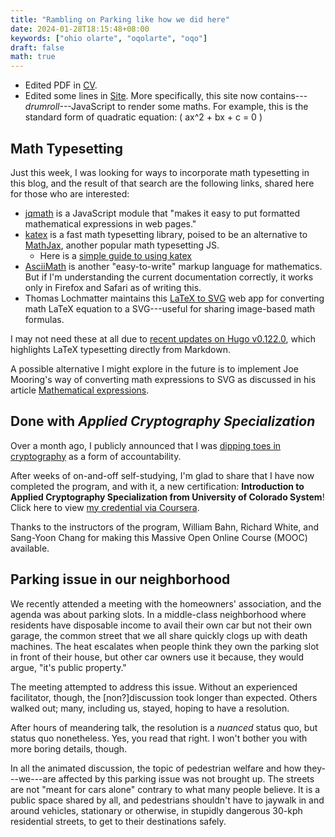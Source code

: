 ```yaml
---
title: "Rambling on Parking like how we did here"
date: 2024-01-28T18:15:48+08:00
keywords: ["ohio olarte", "oqolarte", "oqo"]
draft: false
math: true
---
```

- Edited PDF in [CV](/cv).
- Edited some lines in [Site](/site). More specifically, this site now
  contains---*drumroll*---JavaScript to render some maths. For example, this is the standard form of quadratic equation: \( ax^2 + bx + c = 0 \)

## Math Typesetting

Just this week, I was looking for ways to incorporate math typesetting
in this blog, and the result of that search are the following links,
shared here for those who are interested:

- [jqmath](https://mathscribe.com/author/jqmath.html) is a JavaScript
  module that "makes it easy to put formatted mathematical expressions
  in web pages."
- [katex](https://katex.org/) is a fast math typesetting library, poised
  to be an alternative to [MathJax](https://www.mathjax.org/), another popular math typesetting JS.
    - Here is a [simple guide to using katex](https://www.sixthform.info/katex/guide.html)
- [AsciiMath](https://asciimath.org/) is another "easy-to-write" markup
  language for mathematics. But if I'm understanding the current
  documentation correctly, it works only in Firefox and Safari as of
  writing this.
- Thomas Lochmatter maintains this [LaTeX to SVG](https://viereck.ch/latex-to-svg/index.html) web app for converting math LaTeX equation to a SVG---useful for sharing image-based math formulas.

I may not need these at all due to [recent updates on Hugo v0.122.0](https://github.com/gohugoio/hugo/releases/tag/v0.122.0),
which highlights LaTeX typesetting directly from Markdown.

A possible alternative I might explore in the future is to implement Joe
Mooring's way of converting math expressions to SVG as discussed in his
article [Mathematical expressions](https://www.veriphor.com/articles/mathematical-expressions/).

## Done with *Applied Cryptography Specialization*

Over a month ago, I publicly announced that I was
[dipping toes in cryptography](/148/#dipping-toes-in-crypto) as a form
of accountability.

After weeks of on-and-off self-studying, I'm glad to share that I have
now completed the program, and with it, a new certification:
**Introduction to Applied Cryptography Specialization from University of
Colorado System**! Click here to view [my credential via Coursera](https://www.coursera.org/account/accomplishments/specialization/VDBCUULAG5FR).

Thanks to the instructors of the program, William Bahn, Richard White,
and Sang-Yoon Chang for making this Massive Open Online Course (MOOC) available.

## Parking issue in our neighborhood

We recently attended a meeting with the homeowners' association, and the
agenda was about parking slots. In a middle-class neighborhood where
residents have disposable income to avail their own car but not their
own garage, the common street that we all share quickly clogs up with
death machines. The heat escalates when people think they own the
parking slot in front of their house, but other car owners use it
because, they would argue, "it's public property."

The meeting attempted to address this issue. Without an experienced
facilitator, though, the [non?]discussion took longer than expected. Others
walked out; many, including us, stayed, hoping to have a resolution.

After hours of meandering talk, the resolution is a *nuanced* status
quo, but status quo nonetheless. Yes, you read that right. I won't
bother you with more boring details, though.

In all the animated discussion, the topic of pedestrian welfare and how
they---we---are affected by this parking issue was not brought up. The
streets are not "meant for cars alone" contrary to what many people
believe. It is a public space shared by all, and pedestrians shouldn't have
to jaywalk in and around vehicles, stationary or otherwise, in stupidly
dangerous 30-kph residential streets, to get to their destinations safely.
